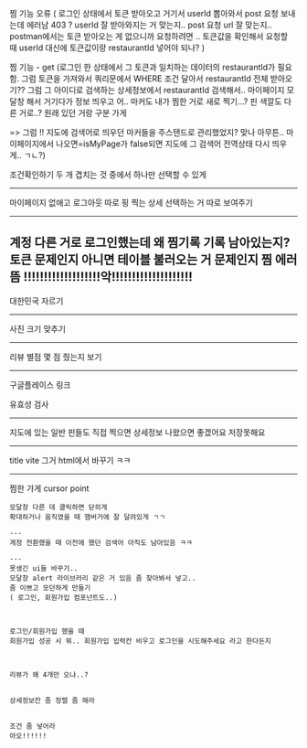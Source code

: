 
찜 기능 오류 ( 로그인 상태에서 토큰 받아오고 거기서 userId 뽑아와서 post 요청 보내는데 에러남 403 ? 
userId 잘 받아와지는 거 맞는지..
post 요청 url 잘 맞는지..
postman에서는 토큰 받아오는 게 없으니까 요청하려면 .. 토큰값을 확인해서 요청할 때 userId 대신에 토큰값이랑 restaurantId 넣어야 되나?
)



찜 기능 - get (로그인 한 상태에서 그 토큰과 일치하는 데이터의 restaurantId가 필요함. 그럼 토큰을 가져와서 쿼리문에서 WHERE 조건 달아서 restaurantId 전체 받아오기??
그럼 그 아이디로 검색하는 상세정보에서 restaurantId 검색해서..
마이페이지 모달창 해서 거기다가 정보 띄우고 어.. 마커도 내가 찜한 거로 새로 찍기...? 핀 색깔도 다른 거로..? 원래 있던 거랑 구분 가게

=> 그럼 !! 지도에 검색어로 띄우던 마커들을 주스탠드로 관리했었지? 맞나
아무튼.. 마이페이지에서 나오면=isMyPage가 false되면 지도에 그 검색어 전역상태 다시 띄우게.. ㄱㄴ?)

조건확인하기
두 개 겹치는 것 중에서 하나만 선택할 수 있게 

---
마이페이지 없애고 로그아웃 따로 핑 찍는 상세 선택하는 거 따로 보여주기

---
계정 다른 거로 로그인했는데 왜 찜기록 기록 남아있는지? 토큰 문제인지 아니면 테이블 불러오는 거 문제인지 찜 에러 뜸 !!!!!!!!!!!!!!!!!!!악!!!!!!!!!!!!!!!!!!!!
---
대한민국 자르기

---
사진 크기 맞추기

---
리뷰 별점 몇 점 줬는지 보기

---
구글플레이스 링크


유효성 검사

---
지도에 있는 일반 핀들도 직접 찍으면 상세정보 나왔으면 좋겠어요
저장못해요

---
title vite 그거 html에서 바꾸기 ㅋㅋ

---
찜한 가게 cursor point

~~~
모달창 다른 데 클릭하면 닫히게
확대하거나 움직였을 때 햄버거에 잘 달려있게 ㄱㄱ

---
계정 전환했을 때 이전에 했던 검색어 아직도 남아있음 ㅋㅋ

---
못생긴 ui들 바꾸기..
모달창 alert 라이브러리 같은 거 있음 좀 찾아봐서 넣고.. 
좀 이쁘고 모던하게 만들기
( 로그인, 회원가입 컴포넌트도..)



로그인/회원가입 했을 때 
회원가입 성공 시 뭐.. 회원가입 입력칸 비우고 로그인을 시도해주세요 라고 한다든지 



리뷰가 왜 4개만 오냐..?


상세정보칸 좀 정렬 좀 해라


조건 좀 넣어라
아오!!!!!!